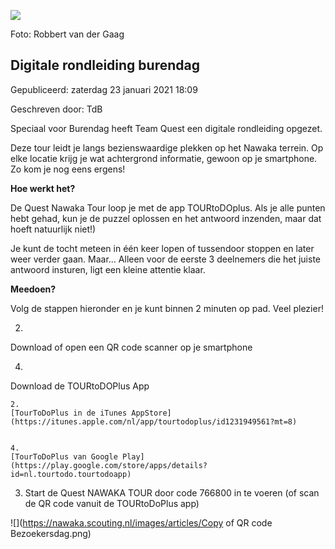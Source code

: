 


![](https://nawaka.scouting.nl/images/articles/42981547425_f248bbd6f4_h.jpg)


 Foto: Robbert van der Gaag
 

Digitale rondleiding burendag
------------------------------





 Gepubliceerd: zaterdag 23 januari 2021 18:09
   

 Geschreven door: TdB
   




 Speciaal voor Burendag heeft Team Quest een digitale rondleiding opgezet.
 



 Deze tour leidt je langs bezienswaardige plekken op het Nawaka terrein. Op elke locatie krijg je wat achtergrond informatie, gewoon op je smartphone. Zo kom je nog eens ergens!
 



**Hoe werkt het?** 




 De Quest Nawaka Tour loop je met de app TOURtoDOplus. Als je alle punten hebt gehad, kun je de puzzel oplossen en het antwoord inzenden, maar dat hoeft natuurlijk niet!)
 



 Je kunt de tocht meteen in één keer lopen of tussendoor stoppen en later weer verder gaan. Maar... Alleen voor de eerste 3 deelnemers die het juiste antwoord insturen, ligt een kleine attentie klaar.
 



**Meedoen?** 




 Volg de stappen hieronder en je kunt binnen 2 minuten op pad. Veel plezier!
 




2. 
 Download of open een QR code scanner op je smartphone
 

4. 
 Download de TOURtoDOPlus App
 
	
	2. 
	[TourToDoPlus in de iTunes AppStore](https://itunes.apple.com/nl/app/tourtodoplus/id1231949561?mt=8) 
	
	
	4. 
	[TourToDoPlus van Google Play](https://play.google.com/store/apps/details?id=nl.tourtodo.tourtodoapp)





 3. Start de Quest NAWAKA TOUR door code 766800 in te voeren (of scan de QR code vanuit de TOURtoDoPlus app)
 






![](https://nawaka.scouting.nl/images/articles/Copy of QR code Bezoekersdag.png)



